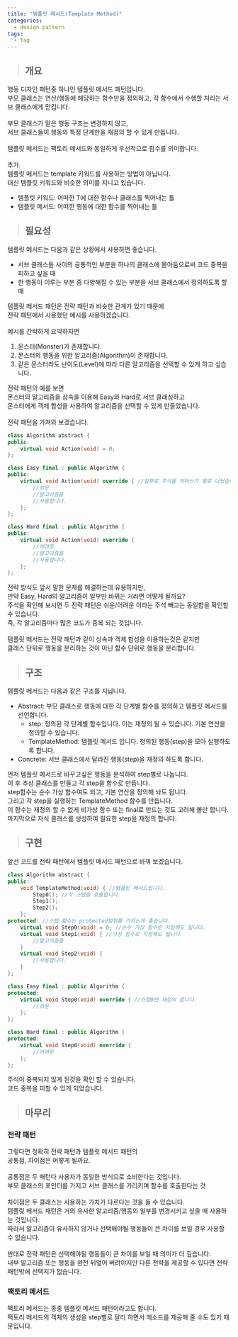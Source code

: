 ```yaml
---
title: "템플릿 메서드(Template Method)"
categories:
  - design pattern
tags:
  - tag
---
```

> ## 개요

행동 디자인 패턴중 하나인 템플릿 메서드 패턴입니다.<br>
부모 클래스는 연산/행동에 해당하는 함수만을 정의하고, 각 함수에서 수행할 처리는 서브 클래스에게 맏깁니다.<br>
<br>
부모 클래스가 맡은 행동 구조는 변경하지 않고,<br>
서브 클래스들이 행동의 특정 단계만을 재정의 할 수 있게 만듭니다.<br>
<br>
템플릿 메서드는 팩토리 메서드와 동일하게 우선적으로 함수를 의미합니다.<br>
<br>
추가.<br>
템플릿 메서드는 template 키워드를 사용하는 방법이 아닙니다.<br>
대신 템플릿 키워드와 비슷한 의미를 지니고 있습니다.
- 템플릿 키워드: 어떠한 T에 대한 함수나 클래스를 찍어내는 틀
- 템플릿 메서드: 어떠한 행동에 대한 함수를 찍어내는 틀

> ## 필요성

템플릿 메서드는 다음과 같은 상황에서 사용하면 좋습니다.
- 서브 클래스들 사이의 공통적인 부분을 하나의 클래스에 몰아둠으로써 코드 중복을 피하고 싶을 때
- 한 행동이 이루는 부분 중 다양해질 수 있는 부분을 서브 클래스에서 정의하도록 할 때

템플릿 메서드 패턴은 전략 패턴과 비슷한 관계가 있기 때문에<br>
전략 패턴에서 사용했던 예시를 사용하겠습니다.<br>
<br>
예시를 간략하게 요약하자면
1. 몬스터(Monster)가 존재합니다.
2. 몬스터의 행동을 위한 알고리즘(Algorithm)이 존재합니다.
3. 같은 몬스터라도 난이도(Level)에 따라 다른 알고리즘을 선택할 수 있게 하고 싶습니다.

전략 패턴의 예를 보면<br>
몬스터의 알고리즘을 상속을 이용해 Easy와 Hard로 서브 클래싱하고<br>
몬스터에게 객체 합성을 사용하여 알고리즘을 선택할 수 있게 만들었습니다.<br>
<br>
전략 패턴을 가져와 보겠습니다.
```cpp
class Algorithm abstract {
public:
	virtual void Action(void) = 0;
};

class Easy final : public Algorithm {
public:
	virtual void Action(void) override { //일부로 주석을 띄어쓰기 별로 나눴습니다!!!
		//쉬운
		//알고리즘을
		//사용합니다.
	};
};

class Hard final : public Algorithm {
public:
	virtual void Action(void) override {
		//어려운
		//알고리즘을
		//사용합니다.
	};
};
```
전략 방식도 앞서 말한 문제를 해결하는데 유용하지만,<br>
만약 Easy, Hard의 알고리즘이 일부만 바뀌는 거라면 어떻게 될까요?<br>
주석을 확인해 보시면 두 전략 패턴은 쉬운/어려운 이라는 주석 빼고는 동일함을 확인할 수 있습니다.<br>
즉, 각 알고리즘마다 많은 코드가 중복 되는 것입니다.<br>
<br>
템플릿 메서드는 전략 패턴과 같이 상속과 객체 합성을 이용하는것은 같지만<br>
클래스 단위로 행동을 분리하는 것이 아닌 함수 단위로 행동을 분리합니다.
> ## 구조

템플릿 메서드는 다음과 같은 구조를 지닙니다.
- Abstract: 부모 클래스로 행동에 대한 각 단계별 함수를 정의하고 템플릿 메서드를 선언합니다.
  - step: 정의된 각 단계별 함수입니다. 이는 재정의 될 수 있습니다. 기본 연산을 정의할 수 있습니다.
  - TemplateMethod: 템플릿 메서드 입니다. 정의된 행동(step)을 모아 실행하도록 합니다.
- Concrete: 서브 클래스에서 달라진 행동(step)을 재정의 하도록 합니다.

먼저 템플릿 메서드로 바꾸고싶은 행동을 분석하여 step별로 나눕니다.<br>
이 후 추상 클래스를 만들고 각 step을 함수로 만듭니다.<br>
step함수는 순수 가상 함수여도 되고, 기본 연산을 정의해 놔도 됩니다.<br>
그리고 각 step을 실행하는 TemplateMethod 함수를 만듭니다.<br>
이 함수는 재정의 할 수 없게 비가상 함수 또는 final로 만드는 것도 고려해 볼만 합니다.<br>
마지막으로 자식 클래스를 생성하여 필요한 step을 재정의 합니다.
> ## 구현

앞선 코드를 전략 패턴에서 템플릿 메서드 패턴으로 바꿔 보겠습니다.
```cpp
class Algorithm abstract {
public:
	void TemplateMethod(void) { //템플릿 메서드입니다.
		Step0(); //각 스탭을 호출합니다.
		Step1();
		Step2();
	};
protected: //스탭 함수는 protected범위를 가지는게 좋습니다.
	virtual void Step0(void) = 0; //순수 가상 함수로 지정해도 됩니다.
	virtual void Step1(void) { //가상 함수로 지정해도 됩니다.
		//알고리즘을
	}
	virtual void Step2(void) {
		//사용합니다.
	}
};

class Easy final : public Algorithm {
protected:
	virtual void Step0(void) override { //스탭0만 재정의 합니다.
		//쉬운
	};
};

class Hard final : public Algorithm {
protected:
	virtual void Step0(void) override {
		//어려운
	};
};
```
주석이 중복되지 않게 된것을 확인 할 수 있습니다.<br>
코드 중복을 피할 수 있게 되었습니다.
> ## 마무리

### 전략 패턴
그렇다면 정확히 전략 패턴과 템플릿 메서드 패턴의<br>
공통점, 차이점은 어떻게 될까요.<br>
<br>
공통점은 두 패턴다 사용자가 동일한 방식으로 소비한다는 것입니다.<br>
부모 클래스의 포인터를 가지고 서브 클래스를 가리키며 함수를 호출한다는 것<br>
<br>
차이점은 두 클래스는 사용하는 가치가 다르다는 것을 들 수 있습니다.<br>
템플릿 메서드 패턴은 거의 유사한 알고리즘/행동의 일부를 변경시키고 싶을 때 사용하는 것입니다.<br>
따라서 알고리즘이 유사하지 않거나 선택해야될 행동들이 큰 차이를 보일 경우 사용할 수 없습니다.<br>
<br>
반대로 전략 패턴은 선택해야될 행동들이 큰 차이를 보일 때 의미가 더 깊습니다.<br>
내부 알고리즘 또는 행동을 완전 뒤엎어 버려야지만 다른 전략을 제공할 수 있다면 전략 패턴밖에 선택지가 없습니다.
### 팩토리 메서드
팩토리 메서드는 종종 템플릿 메서드 패턴이라고도 합니다.<br>
팩토리 메서드의 객체의 생성을 step별로 달리 하면서 메소드를 제공해 줄 수도 있기 때문입니다.
